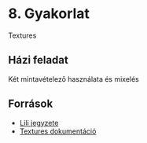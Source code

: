 # 8. Gyakorlat
Textures

## Házi feladat
Két mintavételező használata és mixelés

## Források
- [Lili jegyzete](TBA)
- [Textures dokumentáció](https://docs.google.com/document/d/1dj-EwPGfMUy3lclS8c2gXmsl4igi1pGf1fQxmiFMGTA)